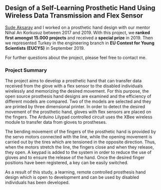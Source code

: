 ## Design of a Self-Learning Prosthetic Hand Using Wireless Data Transmission and Flex Sensor

[Sude Aksaray](https://www.linkedin.com/in/sude-aksaray-8387381b3/) and I worked on a prosthetic hand design with our mentor Nihal Arı Korkusuz between 2017 and 2019. With this project, we **ranked first amongst 15.000 projects** and received a **special prize** in 2019. Then we represented Turkey in the engineering branch in **EU Contest for Young Scientists (EUCYS)** in September 2019.

For further questions about the project, please feel free to contact me.

### Project Summary

The project aims to develop a prosthetic hand that can transfer data received from the glove with a flex sensor to the disabled individuals wirelessly and memorizing the desired movement. For this purpose, the open source prosthesis hand designs are examined and the efficiency of different models are compared. Two of the models are selected and they are printed by three dimensional printer. In order to detect the desired movement of the prosthetic hand, gloves with flex sensors are placed on the fingers. The Arduino Lilypad controlled circuit uses the XBee wireless module to transfer data from gloves to prostheses.

The bending movement of the fingers of the prosthetic hand is provided by the servo motors connected with the line, while the opening movement is carried out by the tires which are tensioned in the opposite direction. Thus, when the motors stretch the line, the fingers close and when they release, they open. A keypad is added to the system in order to reduce the use of gloves and to ensure the release of the hand. Once the desired finger positions have been registered, a key can be easily switched.

As a result of this study, a learning, remote controlled prosthesis hand design which is open to development and can be used by disabled individuals has been developed.
